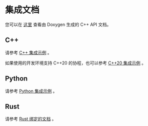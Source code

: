 # 集成文档

您可以在 [这里](https://maaxyz.github.io/MaaFramework/) 查看由 Doxygen 生成的 C++ API 文档。

## C++

请参考 [C++ 集成示例](../../sample/cpp/main.cpp) 。

如果使用的开发环境支持 C++20 的协程，也可以参考 [C++20 集成示例](../../sample/cpp/maapp.cpp) 。

## Python

请参考 [Python 集成示例](../../sample/python/__main__.py) 。

## Rust

请参考 [Rust 绑定的文档](https://docs.rs/maa_framework) 。
